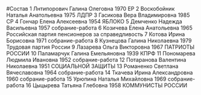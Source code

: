 #Состав
1 Лнтипорович Галина Олеговна 1970 ЕР
2 Воскобойник Наталья Анатольевна 1975 ЛДПР
3 Гасикова Вера Владимировна 1985 СР
4 Гончар Елена Алексеевна 1954 ЯБЛОКО
5 Демченко Надежда Васильевна 1957 собрание-работа
6 Козичева Елена Анатольевна 1965 Российская партия пенсионеров за справедливость
7 Котова Ирина Борисовна 1971 собрание-работа
8 Кузнецова Галина Николаевна 1979 Трудовая партия России
9 Лазарева Ольга Викторовна 1967 ПАТРИОТЫ РОССИИ
10 Паламарчук Галина Емельяновна 1939 КПРФ
11 Пономарева Людмила Ивановна 1952 собрание-работа
12 Потаранова Валентина Николаевна 1951 СОЦИАЛЬНОЙ ЗАЩИТЫ
13 Романенко Светлана Вячеславовна 1964 собрание-работа
14 Ткачева Ирина Александровна 1960 собрание-работа
15 Урюпина Наталья Михайловна 1969 собрание-работа
16 Цыцырева Татьяна Глебовна 1958 КОММУНИСТЫ РОССИИ
